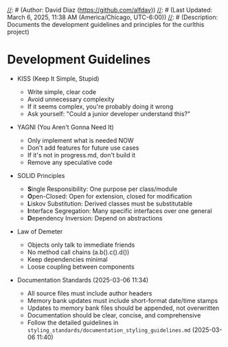 [//]: # (File: developmentGuidelines.md)
[//]: # (Author: David Diaz (https://github.com/alfdav))
[//]: # (Last Updated: March 6, 2025, 11:38 AM (America/Chicago, UTC-6:00))
[//]: # (Description: Documents the development guidelines and principles for the curlthis project)

# Development Guidelines

- KISS (Keep It Simple, Stupid)

    - Write simple, clear code
    - Avoid unnecessary complexity
    - If it seems complex, you're probably doing it wrong
    - Ask yourself: "Could a junior developer understand this?"
    
-   YAGNI (You Aren't Gonna Need It)

    - Only implement what is needed NOW
    - Don't add features for future use cases
    - If it's not in progress.md, don't build it
    - Remove any speculative code
    
-   SOLID Principles

    - **S**ingle Responsibility: One purpose per class/module
    - **O**pen-Closed: Open for extension, closed for modification
    - **L**iskov Substitution: Derived classes must be substitutable
    - **I**nterface Segregation: Many specific interfaces over one general
    - **D**ependency Inversion: Depend on abstractions
    
-   Law of Demeter

    - Objects only talk to immediate friends
    - No method call chains (a.b().c().d())
    - Keep dependencies minimal
    - Loose coupling between components
    
-   Documentation Standards (2025-03-06 11:34)

    - All source files must include author headers
    - Memory bank updates must include short-format date/time stamps
    - Updates to memory bank files should be appended, not overwritten
    - Documentation should be clear, concise, and comprehensive
    - Follow the detailed guidelines in `styling_standards/documentation_styling_guidelines.md` (2025-03-06 11:40)